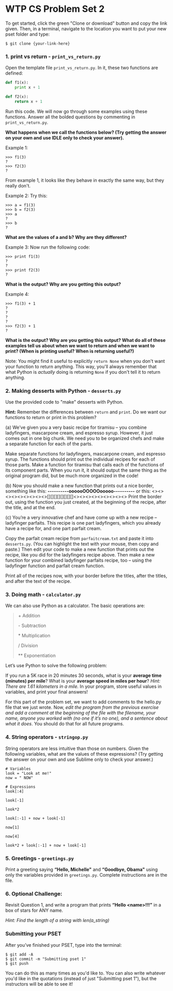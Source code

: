 # WTP CS Problem Set 2

To get started, click the green "Clone or download" button and copy the link given. Then, in a terminal, navigate to the location you want to put your new pset folder and type:
```
$ git clone {your-link-here}
```
 
### 1. print vs return - `print_vs_return.py`

Open the template file `print_vs_return.py`. In it, these two functions are defined: 

```python
def f1(x):
    print x + 1

def f2(x):
    return x + 1
```

Run this code. We will now go through some examples using these functions. Answer all the bolded questions by commenting in `print_vs_return.py`.

**What happens when we call the functions below? (Try getting the answer on your own and use IDLE only to check your answer).**

Example 1:
```
>>> f1(3)
?
>>> f2(3)
?
```

From example 1, it looks like they behave in exactly the same way, but they really don't.

Example 2: Try this:
```
>>> a = f1(3)
>>> b = f2(3)
>>> a
?
>>> b
?
```
**What are the values of a and b? Why are they different?**

Example 3: Now run the following code:
```
>>> print f1(3)
?
?
>>> print f2(3)
?
```
**What is the output? Why are you getting this output?**

Example 4:
```
>>> f1(3) + 1
? 
?
?
?
>>> f2(3) + 1
?
```
**What is the output? Why are you getting this output? What do all of these examples tell us about when we want to return and when we want to print? (When is printing useful? When is returning useful?)**

Note: You might find it useful to explicitly `return None` when you don't want your function to return anything. This way, you'll always remember that what Python is *actually* doing is returning `None` if you don't tell it to return anything.

### 2.  Making desserts with Python - `desserts.py`
Use the provided code to "make" desserts with Python.

**Hint:** Remember the differences between `return` and `print`. Do we want our functions to return or print in this problem?

(a) We’ve  given  you  a  very  basic  recipe  for  tiramisu  –  you  combine  ladyfingers,  mascarpone  cream,  and espresso  syrup.  However,  it  just  comes  out  in  one  big  chunk.  We  need  you  to  be  organized  chefs  and make  a  separate  function  for  each  of  the  parts.

Make  separate  functions  for  ladyfingers,  mascarpone  cream,  and  espresso  syrup.  The  functions should  print  out  the  individual  recipes  for  each  of  those  parts.  Make  a  function  for  tiramisu  that calls  each  of  the  functions  of  its  component  parts.  When  you  run  it,  it  should  output  the  same  thing as  the  original  program  did,  but  be  much  more  organized  in  the  code!

(b) Now  you  should  make  a  new  function  that  prints  out  a  nice  border,  something  like  this: __________----------**********oooooOOOOOooooo**********----------__________ or  this: <><><><><><><><><>[][][][][][][][]<><><><><><><><><> Print  the  border  out,  using  the  function  you  just  created,  at  the  beginning  of  the  recipe,  after  the title,  and  at  the  end.

(c) You’re  a  very  innovative  chef  and  have  come  up  with  a  new  recipe  –  ladyfinger  parfaits.  This  recipe is  one part  ladyfingers,  which  you  already  have  a  recipe  for,  and  one  part  parfait  cream.

Copy  the  parfait  cream  recipe  from `parfaitcream.txt` and  paste  it  into `desserts.py`.  (You  can highlight  the  text  with  your  mouse,  then  copy  and  paste.)  Then  edit  your  code  to  make  a  new function  that  prints  out  the  recipe,  like  you  did  for  the  ladyfingers  recipe  above.  Then  make  a  new function  for  your  combined  ladyfinger  parfaits  recipe,  too  –  using  the  ladyfinger  function  and  parfait cream  function.

Print  all  of  the  recipes  now,  with  your  border  before  the  titles,  after  the  titles,  and  after  the  text  of the  recipe.

### 3. Doing math - `calculator.py`
We can also use Python as a calculator. The basic operations are: 
 
> \+ Addition 
>
> \- Subtraction 
>
> \* Multiplication 
>
>\/ Division 
>
>\** Exponentiation 
 
Let’s use Python to solve the following problem: 
 
If you run a 5K race in 20 minutes 30 seconds, what is your **average time (minutes) per mile**? What is your **average speed in miles per hour**? *Hint: There are 1.61 kilometers in a mile.* In your program, store useful values in variables, and print your final answers!


For this part of the problem set, we want to add comments to the hello.py file that we just wrote. 
Now, *edit the program from the previous exercise and add a comment at the beginning of the file with 
the filename, your name, anyone you worked with (no one if it’s no one), and a sentence about what it does*. 
You should do that for all future programs. 

### 4. String operators - `stringop.py`
String operators are less intuitive than those on numbers. Given the following variables, what are the values of these expressions? (Try getting the answer on your own and use Sublime only to check your answer.)

```
# Variables
look = "Look at me!" 
now = " NOW"

# Expressions
look[:4] 
 
look[-1] 
 
look*2 
 
look[:-1] + now + look[-1]
 
now[1]
 
now[4]
 
look*2 + look[:-1] + now + look[-1] 
```

### 5. Greetings - `greetings.py`
Print  a  greeting  saying  **“Hello,  Michelle"** and  **“Goodbye,  Obama"**  using  only  the  variables  provided  in `greetings.py`.  Complete instructions are in the file.
 
### 6. Optional Challenge:
Revisit Question 1, and write a program that prints **“Hello \<name>!!!”** in a box of stars for ANY name.

*Hint: Find the length of a string with  len(a_string)*

### Submitting your PSET
After you’ve finished your PSET, type into the terminal:
```
$ git add -A
$ git commit -m "Submitting pset 1"
$ git push
```
You can do this as many times as you'd like to. You can also write whatever you'd like in the quotations (instead of just "Submitting pset 1"), but the instructors will be able to see it!
